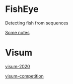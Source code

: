# FishEye
Detecting fish from sequences

[Some notes](https://docs.google.com/document/d/1ZsbtSF3w8XVaRTAvtOWZsQTpCUJeGjc9XE1LMQ6Xwks/edit?usp=sharing)

# Visum

[visum-2020](https://github.com/visum-summerschool/visum-2020)

[visum-competition](https://github.com/visum-summerschool/visum-competition2020)
